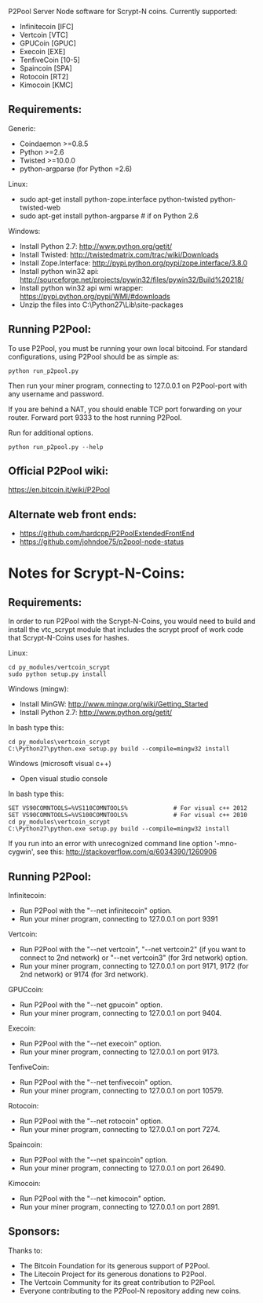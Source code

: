 P2Pool Server Node software for Scrypt-N coins. Currently supported:
* Infinitecoin [IFC]
* Vertcoin [VTC]
* GPUCoin [GPUC]
* Execoin [EXE]
* TenfiveCoin [10-5]
* Spaincoin [SPA]
* Rotocoin [RT2]
* Kimocoin [KMC]


Requirements:
-------------------------
Generic:
* Coindaemon >=0.8.5
* Python >=2.6
* Twisted >=10.0.0
* python-argparse (for Python =2.6)

Linux:
* sudo apt-get install python-zope.interface python-twisted python-twisted-web
* sudo apt-get install python-argparse # if on Python 2.6

Windows:
* Install Python 2.7: http://www.python.org/getit/
* Install Twisted: http://twistedmatrix.com/trac/wiki/Downloads
* Install Zope.Interface: http://pypi.python.org/pypi/zope.interface/3.8.0
* Install python win32 api: http://sourceforge.net/projects/pywin32/files/pywin32/Build%20218/
* Install python win32 api wmi wrapper: https://pypi.python.org/pypi/WMI/#downloads
* Unzip the files into C:\Python27\Lib\site-packages


Running P2Pool:
-------------------------
To use P2Pool, you must be running your own local bitcoind. For standard
configurations, using P2Pool should be as simple as:

    python run_p2pool.py

Then run your miner program, connecting to 127.0.0.1 on P2Pool-port with any
username and password.

If you are behind a NAT, you should enable TCP port forwarding on your
router. Forward port 9333 to the host running P2Pool.

Run for additional options.

    python run_p2pool.py --help


Official P2Pool wiki:
-------------------------
https://en.bitcoin.it/wiki/P2Pool


Alternate web front ends:
-------------------------
* https://github.com/hardcpp/P2PoolExtendedFrontEnd
* https://github.com/johndoe75/p2pool-node-status


Notes for Scrypt-N-Coins:
=========================

Requirements:
-------------------------
In order to run P2Pool with the Scrypt-N-Coins, you would need to build and install the
vtc_scrypt module that includes the scrypt proof of work code that Scrypt-N-Coins uses for hashes.

Linux:

    cd py_modules/vertcoin_scrypt
    sudo python setup.py install

Windows (mingw):
* Install MinGW: http://www.mingw.org/wiki/Getting_Started
* Install Python 2.7: http://www.python.org/getit/

In bash type this:

    cd py_modules\vertcoin_scrypt
    C:\Python27\python.exe setup.py build --compile=mingw32 install

Windows (microsoft visual c++)
* Open visual studio console

In bash type this:

    SET VS90COMNTOOLS=%VS110COMNTOOLS%	           # For visual c++ 2012
    SET VS90COMNTOOLS=%VS100COMNTOOLS%             # For visual c++ 2010
    cd py_modules\vertcoin_scrypt
    C:\Python27\python.exe setup.py build --compile=mingw32 install

If you run into an error with unrecognized command line option '-mno-cygwin', see this:
http://stackoverflow.com/q/6034390/1260906


Running P2Pool:
-------------------------
Infinitecoin: 
* Run P2Pool with the "--net infinitecoin" option.
* Run your miner program, connecting to 127.0.0.1 on port 9391

Vertcoin: 
* Run P2Pool with the "--net vertcoin", "--net vertcoin2" (if you want to connect to 2nd network) or "--net vertcoin3" (for 3rd network) option.
* Run your miner program, connecting to 127.0.0.1 on port 9171, 9172 (for 2nd network) or 9174 (for 3rd network).

GPUCcoin: 
* Run P2Pool with the "--net gpucoin" option.
* Run your miner program, connecting to 127.0.0.1 on port 9404.

Execoin: 
* Run P2Pool with the "--net execoin" option.
* Run your miner program, connecting to 127.0.0.1 on port 9173.

TenfiveCoin: 
* Run P2Pool with the "--net tenfivecoin" option.
* Run your miner program, connecting to 127.0.0.1 on port 10579.

Rotocoin: 
* Run P2Pool with the "--net rotocoin" option.
* Run your miner program, connecting to 127.0.0.1 on port 7274.

Spaincoin: 
* Run P2Pool with the "--net spaincoin" option.
* Run your miner program, connecting to 127.0.0.1 on port 26490.

Kimocoin:
* Run P2Pool with the "--net kimocoin" option.
* Run your miner program, connecting to 127.0.0.1 on port 2891.


Sponsors:
-------------------------

Thanks to:
* The Bitcoin Foundation for its generous support of P2Pool.
* The Litecoin Project for its generous donations to P2Pool.
* The Vertcoin Community for its great contribution to P2Pool.
* Everyone contributing to the P2Pool-N repository adding new coins.

